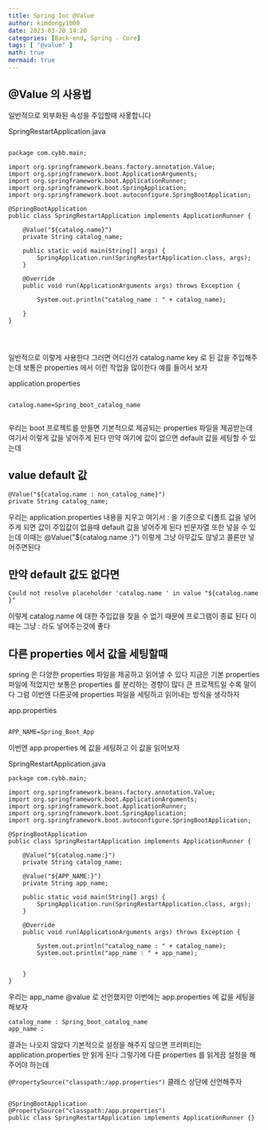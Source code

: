 ```yaml
---
title: Spring Ioc @Value
author: kimdongy1000
date: 2023-03-20 14:20
categories: [Back-end, Spring - Core]
tags: [ "@value" ]
math: true
mermaid: true
---
```


## @Value 의 사용법 
일반적으로 외부화된 속성을 주입할때 사욯합니다 


SpringRestartApplication.java
```

package com.cybb.main;

import org.springframework.beans.factory.annotation.Value;
import org.springframework.boot.ApplicationArguments;
import org.springframework.boot.ApplicationRunner;
import org.springframework.boot.SpringApplication;
import org.springframework.boot.autoconfigure.SpringBootApplication;

@SpringBootApplication
public class SpringRestartApplication implements ApplicationRunner {

	@Value("${catalog.name}")
	private String catalog_name;

	public static void main(String[] args) {
		SpringApplication.run(SpringRestartApplication.class, args);
	}

	@Override
	public void run(ApplicationArguments args) throws Exception {

		System.out.println("catalog_name : " + catalog_name);

	}
}




```

일반적으로 이렇게 사용한다 그러면 어디선가 catalog.name key 로 된 값을 주입해주는데 보통은 properties 에서 이런 작업을 많이한다 예를 들어서 보자 

application.properties
```

catalog.name=Spring_boot_catalog_name


```
우리는 boot 프로젝트를 만들면 기본적으로 제공되는 properties 파일을 제공받는데 여기서 이렇게 값을 넣어주게 된다 만약 여기에 값이 없으면 default 값을 세팅할 수 있는데 

## value default 값

```
@Value("${catalog.name : non_catalog_name}")
private String catalog_name;

```
우리는 application.properties 내용을 지우고 여기서 : 을 기준으로 디폴트 값을 넣어주게 되면 값이 주입값이 없을때 default 값을 넣어주게 된다 
빈문자열 또한 넣을 수 있는데 이때는 @Value("${catalog.name :}") 이렇게 그냥 아무값도 않넣고 콜론만 넣어주면된다 



## 만약 default 값도 없다면 
```
Could not resolve placeholder 'catalog.name ' in value "${catalog.name }"

```
이렇게 catalog.name 에 대한 주입값을 찾을 수 없기 때문에 프로그램이 종료 된다 이때는 그냥 : 라도 넣어주는것에 좋다 


## 다른 properties 에서 값을 세팅할때 
spring 은 다양한 properties 파일을 제공하고 읽어낼 수 있다 지금은 기본 properties 파일에 적었지만 보통은 properties 를 분리하는 경향이 많다 큰 프로젝트일 수록 말이다 
그럼 이번엔 다른곳에 properties 파일을 세팅하고 읽어내는 방식을 생각하자 


app.properties
```

APP_NAME=Spring_Boot_App

```

이번엔 app.properties 에 값을 세팅하고 이 값을 읽어보자 

SpringRestartApplication.java
```
package com.cybb.main;

import org.springframework.beans.factory.annotation.Value;
import org.springframework.boot.ApplicationArguments;
import org.springframework.boot.ApplicationRunner;
import org.springframework.boot.SpringApplication;
import org.springframework.boot.autoconfigure.SpringBootApplication;

@SpringBootApplication
public class SpringRestartApplication implements ApplicationRunner {

	@Value("${catalog.name:}")
	private String catalog_name;

	@Value("${APP_NAME:}")
	private String app_name;

	public static void main(String[] args) {
		SpringApplication.run(SpringRestartApplication.class, args);
	}

	@Override
	public void run(ApplicationArguments args) throws Exception {

		System.out.println("catalog_name : " + catalog_name);
		System.out.println("app_name : " + app_name);
		

	}
}

```
우리는 app_name @value 로 선언했지만 이번에는 app.properties 에 값을 세팅을 해보자 

```
catalog_name : Spring_boot_catalog_name
app_name : 

```

결과는 나오지 않았다 기본적으로 설정을 해주지 않으면 프러퍼티는 application.properties 만 읽게 된다 그렇기에 다른 properties 를 읽게끔 설정을 해주어야 하는데 

`@PropertySource("classpath:/app.properties")` 클래스 상단에 선언해주자 

```

@SpringBootApplication
@PropertySource("classpath:/app.properties")
public class SpringRestartApplication implements ApplicationRunner {}

```





















